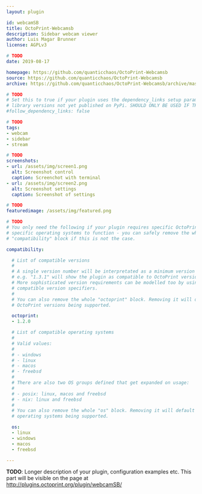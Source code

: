 ```yaml
---
layout: plugin

id: webcamSB
title: OctoPrint-Webcamsb
description: Sidebar webcam viewer
author: Luis Magar Brunner
license: AGPLv3

# TODO
date: 2019-08-17

homepage: https://github.com/quanticchaos/OctoPrint-Webcamsb
source: https://github.com/quanticchaos/OctoPrint-Webcamsb
archive: https://github.com/quanticchaos/OctoPrint-Webcamsb/archive/master.zip

# TODO
# Set this to true if your plugin uses the dependency_links setup parameter to include
# library versions not yet published on PyPi. SHOULD ONLY BE USED IF THERE IS NO OTHER OPTION!
#follow_dependency_links: false

# TODO
tags:
- webcam
- sidebar
- stream

# TODO
screenshots:
- url: /assets/img/screen1.png
  alt: Screenshot control
  caption: Screenchot with terminal
- url: /assets/img/screen2.png
  alt: Screenshot settings
  caption: Screenshot of settings

# TODO
featuredimage: /assets/img/featured.png

# TODO
# You only need the following if your plugin requires specific OctoPrint versions or
# specific operating systems to function - you can safely remove the whole
# "compatibility" block if this is not the case.

compatibility:

  # List of compatible versions
  #
  # A single version number will be interpretated as a minimum version requirement,
  # e.g. "1.3.1" will show the plugin as compatible to OctoPrint versions 1.3.1 and up.
  # More sophisticated version requirements can be modelled too by using PEP440
  # compatible version specifiers.
  #
  # You can also remove the whole "octoprint" block. Removing it will default to all
  # OctoPrint versions being supported.

  octoprint:
  - 1.2.0

  # List of compatible operating systems
  #
  # Valid values:
  #
  # - windows
  # - linux
  # - macos
  # - freebsd
  #
  # There are also two OS groups defined that get expanded on usage:
  #
  # - posix: linux, macos and freebsd
  # - nix: linux and freebsd
  #
  # You can also remove the whole "os" block. Removing it will default to all
  # operating systems being supported.

  os:
  - linux
  - windows
  - macos
  - freebsd

---
```


**TODO**: Longer description of your plugin, configuration examples etc. This part will be visible on the page at
http://plugins.octoprint.org/plugin/webcamSB/
